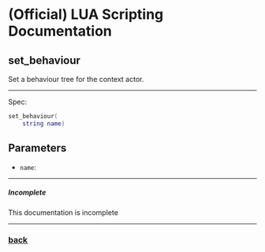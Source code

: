 
# (Official) LUA Scripting Documentation

## set_behaviour

Set a behaviour tree for the context actor.

___

Spec:

```lua
set_behaviour(
	string name)
```

## Parameters

- `name`: 

___

##### Incomplete

This documentation is incomplete

___

### [back](../npcs)
